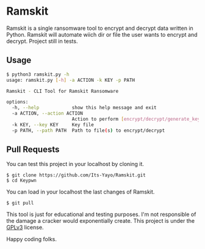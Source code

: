 # Ramskit
Ramskit is a single ransomware tool to encrypt and decrypt data written in Python. Ramskit will automate wiich dir or file the user wants to encrypt and decrypt. Project still in tests.

## Usage

```bash
$ python3 ramskit.py -h
usage: ramskit.py [-h] -a ACTION -k KEY -p PATH

Ramskit - CLI Tool for Ramskit Ransomware

options:
  -h, --help            show this help message and exit
  -a ACTION, --action ACTION
                        Action to perform [encrypt/decrypt/generate_key]
  -k KEY, --key KEY     Key file
  -p PATH, --path PATH  Path to file(s) to encrypt/decrypt
```
## Pull Requests
You can test this project in your localhost by cloning it. 
```
$ git clone https://github.com/Its-Yayo/Ramskit.git
$ cd Keypwn
```

You can load in your localhost the last changes of Ramskit.
```
$ git pull
```

This tool is just for educational and testing purposes. I'm not responsible of the damage a cracker would exponentially create. This project is under the [GPLv3](https://www.gnu.org/licenses/gpl-3.0.html) license.  

Happy coding folks. 
